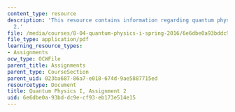```yaml
---
content_type: resource
description: 'This resource contains information regarding quantum physics: Assignment
  2.'
file: /media/courses/8-04-quantum-physics-i-spring-2016/6e6dbe0a93bddc9ecf93eb173e514e15_MIT8_04S16_ps2_2016.pdf
file_type: application/pdf
learning_resource_types:
- Assignments
ocw_type: OCWFile
parent_title: Assignments
parent_type: CourseSection
parent_uid: 023ba687-86a7-e018-674d-9ae5887715ed
resourcetype: Document
title: Quantum Physics I, Assignment 2
uid: 6e6dbe0a-93bd-dc9e-cf93-eb173e514e15
---
```

